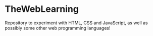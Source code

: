 # TheWebLearning
Repository to experiment with HTML, CSS and JavaScript, as well as possibly some other web programming languages!
